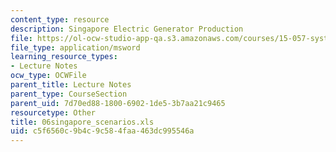 ```yaml
---
content_type: resource
description: Singapore Electric Generator Production
file: https://ol-ocw-studio-app-qa.s3.amazonaws.com/courses/15-057-systems-optimization-spring-2003/c5f6560c9b4c9c584faa463dc995546a_06singapore_scenarios.xls
file_type: application/msword
learning_resource_types:
- Lecture Notes
ocw_type: OCWFile
parent_title: Lecture Notes
parent_type: CourseSection
parent_uid: 7d70ed88-1800-6902-1de5-3b7aa21c9465
resourcetype: Other
title: 06singapore_scenarios.xls
uid: c5f6560c-9b4c-9c58-4faa-463dc995546a
---
```

